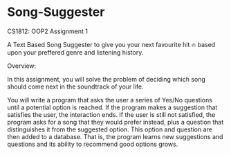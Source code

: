 # Song-Suggester
CS1812: OOP2 Assignment 1

A Text Based Song Suggester to give you your next favourite hit 🔥 based upon your preffered genre and listening history.

Overview:

In this assignment, you will solve the problem of deciding which song should come next in the soundtrack of your life.

You will write a program that asks the user a series of Yes/No questions until a potential option is reached. If the program makes a suggestion that satisfies the user, the interaction ends. If the user is still not satisfied, the program asks for a song that they would prefer instead, plus a question that distinguishes it from the suggested option. This option and question are then added to a database. That is, the program learns new suggestions and questions and its ability to recommend good options grows.
